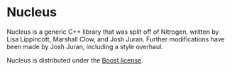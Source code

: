 Nucleus
=======

Nucleus is a generic C++ library that was split off of Nitrogen, written by
Lisa Lippincott, Marshall Clow, and Josh Juran.  Further modifications have
been made by Josh Juran, including a style overhaul.

Nucleus is distributed under the [Boost license][].

[Boost license]:  <../../contrib/boost/LICENSE_1_0.txt>

